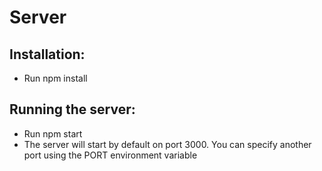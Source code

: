 # Server

## Installation:

* Run npm install

## Running the server:

* Run npm start
* The server will start by default on port 3000. You can specify another port using the PORT environment variable 
